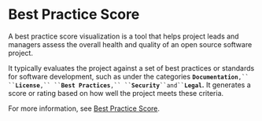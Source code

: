 # Best Practice Score

A best practice score visualization is a tool that helps project leads and managers assess the overall health and quality of an open source software project.

It typically evaluates the project against a set of best practices or standards for software development, such as under the categories **`Documentation`**` ,`` `` `**`License`**` ,`` `` `**`Best Practices`**` ,`` `` `**`Security`**` ``and`` `**`Legal`.** It generates a score or rating based on how well the project meets these criteria.

For more information, see [Best Practice Score](https://docs.linuxfoundation.org/lfx/insights/v2-current/all-projects/project-analytics/project-health-overview/best-practices-score).

